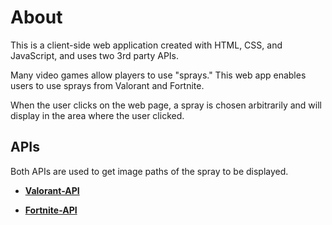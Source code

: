 # About

This is a client-side web application created with HTML, CSS, and JavaScript, and uses two 3rd party APIs. 

Many video games allow players to use "sprays." This web app enables users to use sprays from Valorant and Fortnite. 

When the user clicks on the web page, a spray is chosen arbitrarily and will display in the area where the user clicked. 

## APIs

Both APIs are used to get image paths of the spray to be displayed. 

- [**Valorant-API**](https://dash.valorant-api.com/)

- [**Fortnite-API**](https://dash.fortnite-api.com/)
